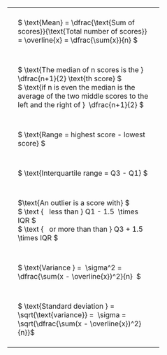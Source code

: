---
---

#  
<br>
<style type="text/css">
#T_17107 th.col_heading {
  text-align: left;
  font-size: 1em;
}
#T_17107 td {
  text-align: left;
  font-size: 1em;
  padding: 1.5em;
}
#T_17107_row0_col0, #T_17107_row1_col0, #T_17107_row2_col0, #T_17107_row3_col0, #T_17107_row4_col0, #T_17107_row5_col0, #T_17107_row6_col0 {
  width: 300px;
  white-space: pre-wrap;
}
</style>
<table id="T_17107">
  <thead>
  </thead>
  <tbody>
    <tr>
      <td id="T_17107_row0_col0" class="data row0 col0" >$ \text{Mean} = \dfrac{\text{Sum of scores}}{\text{Total number of scores}} = \overline{x} = \dfrac{\sum{x}}{n} $</td>
    </tr>
    <tr>
      <td id="T_17107_row1_col0" class="data row1 col0" >$ \text{The median of n scores is the } \dfrac{n+1}{2} \text{th score} $
$ \text{if n is even the median is the average of the two middle scores to the left and the right of }  \dfrac{n+1}{2} $</td>
    </tr>
    <tr>
      <td id="T_17107_row2_col0" class="data row2 col0" >$ \text{Range = highest score - lowest score} $</td>
    </tr>
    <tr>
      <td id="T_17107_row3_col0" class="data row3 col0" >$ \text{Interquartile range = Q3 - Q1} $</td>
    </tr>
    <tr>
      <td id="T_17107_row4_col0" class="data row4 col0" >$\text{An outlier is a score with} $
$ \text {   less than } Q1 - 1.5  \times IQR $
$ \text {   or more than than } Q3 + 1.5  \times IQR $</td>
    </tr>
    <tr>
      <td id="T_17107_row5_col0" class="data row5 col0" >$ \text{Variance } =  \sigma^2 = \dfrac{\sum(x - \overline{x})^2}{n}  $</td>
    </tr>
    <tr>
      <td id="T_17107_row6_col0" class="data row6 col0" >$ \text{Standard deviation } = \sqrt{\text{variance}} =  \sigma = \sqrt{\dfrac{\sum(x - \overline{x})^2}{n}}$</td>
    </tr>
  </tbody>
</table>
